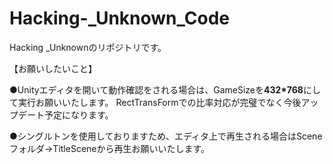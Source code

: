 # Hacking-_Unknown_Code
Hacking _Unknownのリポジトリです。

【お願いしたいこと】<br>

●Unityエディタを開いて動作確認をされる場合は、GameSizeを<b>432*768</b>にして実行お願いいたします。
RectTransFormでの比率対応が完璧でなく今後アップデート予定になります。

●シングルトンを使用しておりますため、エディタ上で再生される場合はSceneフォルダ→TitleSceneから再生お願いいたします。



